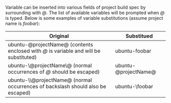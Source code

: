 Variable can be inserted into various fields of project build spec by surrounding with _@_. The list of available variables will be prompted when _@_ is typed. Below is some examples of variable substitutions (assume project name is _foobar_):

| Original           | Substitued |
|----------          |------------|
|ubuntu-@projectName@ (contents enclosed with _@_ is variable and will be substituted)| ubuntu-foobar |
|ubuntu-\\@projectName\\@ (normal occurrences of _@_ should be escaped)|ubuntu-@projectName@|
|ubuntu-\\\\@projectName@ (normal occurrences of backslash should also be escaped)|ubuntu-\\foobar|